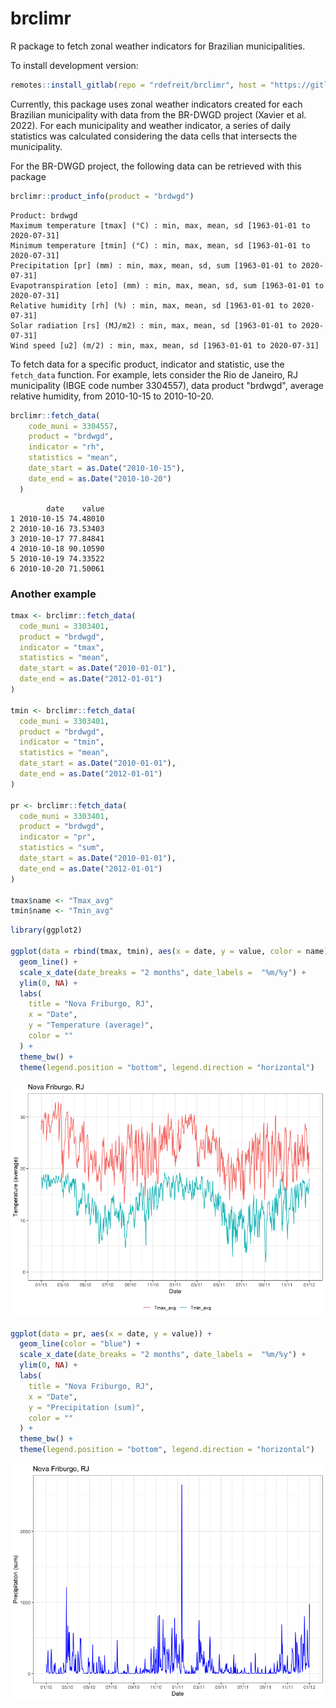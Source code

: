 # brclimr

R package to fetch zonal weather indicators for Brazilian municipalities.

To install development version:

``` r
remotes::install_gitlab(repo = "rdefreit/brclimr", host = "https://gitlab.inria.fr")
```

Currently, this package uses zonal weather indicators created for each Brazilian municipality with data from the BR-DWGD project (Xavier et al. 2022). For each municipality and weather indicator, a series of daily statistics was calculated considering the data cells that intersects the municipality.

For the BR-DWGD project, the following data can be retrieved with this package

``` r
brclimr::product_info(product = "brdwgd")
```

    Product: brdwgd
    Maximum temperature [tmax] (°C) : min, max, mean, sd [1963-01-01 to 2020-07-31]
    Minimum temperature [tmin] (°C) : min, max, mean, sd [1963-01-01 to 2020-07-31]
    Precipitation [pr] (mm) : min, max, mean, sd, sum [1963-01-01 to 2020-07-31]
    Evapotranspiration [eto] (mm) : min, max, mean, sd, sum [1963-01-01 to 2020-07-31]
    Relative humidity [rh] (%) : min, max, mean, sd [1963-01-01 to 2020-07-31]
    Solar radiation [rs] (MJ/m2) : min, max, mean, sd [1963-01-01 to 2020-07-31]
    Wind speed [u2] (m/2) : min, max, mean, sd [1963-01-01 to 2020-07-31]

To fetch data for a specific product, indicator and statistic, use the `fetch_data` function. For example, lets consider the Rio de Janeiro, RJ municipality (IBGE code number 3304557), data product "brdwgd", average relative humidity, from 2010-10-15 to 2010-10-20.

``` r
brclimr::fetch_data(
    code_muni = 3304557,
    product = "brdwgd",
    indicator = "rh",
    statistics = "mean",
    date_start = as.Date("2010-10-15"),
    date_end = as.Date("2010-10-20")
  )
```

            date    value
    1 2010-10-15 74.48010
    2 2010-10-16 73.53403
    3 2010-10-17 77.84841
    4 2010-10-18 90.10590
    5 2010-10-19 74.33522
    6 2010-10-20 71.50061

### Another example

``` r
tmax <- brclimr::fetch_data(
  code_muni = 3303401,
  product = "brdwgd",
  indicator = "tmax",
  statistics = "mean",
  date_start = as.Date("2010-01-01"),
  date_end = as.Date("2012-01-01")
)

tmin <- brclimr::fetch_data(
  code_muni = 3303401,
  product = "brdwgd",
  indicator = "tmin",
  statistics = "mean",
  date_start = as.Date("2010-01-01"),
  date_end = as.Date("2012-01-01")
)

pr <- brclimr::fetch_data(
  code_muni = 3303401,
  product = "brdwgd",
  indicator = "pr",
  statistics = "sum",
  date_start = as.Date("2010-01-01"),
  date_end = as.Date("2012-01-01")
)

tmax$name <- "Tmax_avg"
tmin$name <- "Tmin_avg"
```

``` r
library(ggplot2)

ggplot(data = rbind(tmax, tmin), aes(x = date, y = value, color = name)) +
  geom_line() +
  scale_x_date(date_breaks = "2 months", date_labels =  "%m/%y") +
  ylim(0, NA) +
  labs(
    title = "Nova Friburgo, RJ",
    x = "Date", 
    y = "Temperature (average)",
    color = ""
  ) +
  theme_bw() +
  theme(legend.position = "bottom", legend.direction = "horizontal")
```

![](images/temp.png)

``` r
ggplot(data = pr, aes(x = date, y = value)) +
  geom_line(color = "blue") +
  scale_x_date(date_breaks = "2 months", date_labels =  "%m/%y") +
  ylim(0, NA) +
  labs(
    title = "Nova Friburgo, RJ",
    x = "Date", 
    y = "Precipitation (sum)",
    color = ""
  ) +
  theme_bw() +
  theme(legend.position = "bottom", legend.direction = "horizontal")
```

![](images/prec.png)
